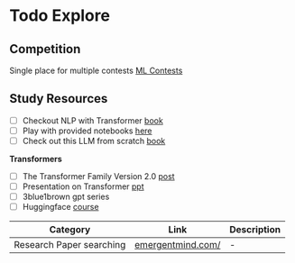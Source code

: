 # Todo Explore

## Competition

Single place for multiple contests [ML Contests](https://mlcontests.com/)

## Study Resources

- [ ] Checkout NLP with Transformer [book](https://www.oreilly.com/library/view/natural-language-processing/9781098136789/)
- [ ] Play with provided notebooks [here](https://github.com/nlp-with-transformers/notebooks?tab=readme-ov-file)
- [ ] Check out this LLM from scratch [book](https://github.com/rasbt/LLMs-from-scratch/tree/main)

**Transformers**

- [ ] The Transformer Family Version 2.0 [post](https://lilianweng.github.io/posts/2023-01-27-the-transformer-family-v2/)
- [ ] Presentation on Transformer [ppt](https://docs.google.com/presentation/d/1ZXFIhYczos679r70Yu8vV9uO6B1J0ztzeDxbnBxD1S0/mobilepresent?slide=id.g13dd67c5ab8_0_2537)
- [ ] 3blue1brown gpt series
- [ ] Huggingface [course](https://huggingface.co/learn/nlp-course/chapter1/1?fw=pt)

| Category | Link | Description |
|----------|----------|----------|
| Research Paper searching   | [emergentmind.com/](https://www.emergentmind.com/)   | -   |
